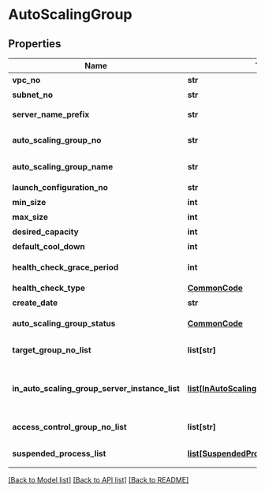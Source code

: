 # AutoScalingGroup

## Properties
Name | Type | Description | Notes
------------ | ------------- | ------------- | -------------
**vpc_no** | **str** | VPC번호 | [optional] 
**subnet_no** | **str** | 서브넷번호 | [optional] 
**server_name_prefix** | **str** | 서버이름Prefix | [optional] 
**auto_scaling_group_no** | **str** | 오토스케일링그룹번호 | [optional] 
**auto_scaling_group_name** | **str** | 오토스케일링그룹이름 | [optional] 
**launch_configuration_no** | **str** | 론치설정번호 | [optional] 
**min_size** | **int** | 최소용량 | [optional] 
**max_size** | **int** | 최대용량 | [optional] 
**desired_capacity** | **int** | 기대용량 | [optional] 
**default_cool_down** | **int** | 쿨다운기본값 | [optional] 
**health_check_grace_period** | **int** | 헬스체크보류기간 | [optional] 
**health_check_type** | [**CommonCode**](CommonCode.md) | 헬스체크유형 | [optional] 
**create_date** | **str** | 생성일시 | [optional] 
**auto_scaling_group_status** | [**CommonCode**](CommonCode.md) | 오토스케일링그룹상태 | [optional] 
**target_group_no_list** | **list[str]** | 타겟그룹번호리스트 | [optional] 
**in_auto_scaling_group_server_instance_list** | [**list[InAutoScalingGroupServerInstance]**](InAutoScalingGroupServerInstance.md) | 오토스케일링그룹에속한서버인스턴스리스트 | [optional] 
**access_control_group_no_list** | **list[str]** | ACG번호리스트 | [optional] 
**suspended_process_list** | [**list[SuspendedProcess]**](SuspendedProcess.md) | 일시정지된프로세스리스트 | [optional] 

[[Back to Model list]](../README.md#documentation-for-models) [[Back to API list]](../README.md#documentation-for-api-endpoints) [[Back to README]](../README.md)


